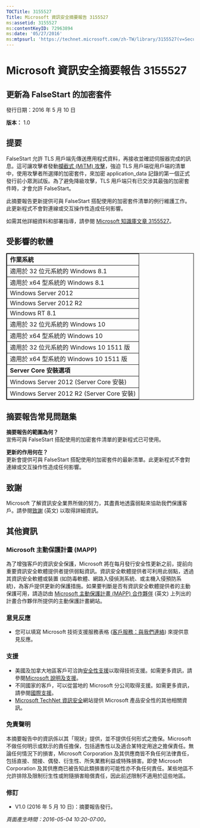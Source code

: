 ```yaml
---
TOCTitle: 3155527
Title: Microsoft 資訊安全摘要報告 3155527
ms:assetid: 3155527
ms:contentKeyID: 72963894
ms:date: '05/27/2016'
ms:mtpsurl: 'https://technet.microsoft.com/zh-TW/library/3155527(v=Security.10)'
---
```


Microsoft 資訊安全摘要報告 3155527
==================================

更新為 FalseStart 的加密套件
----------------------------

發行日期：2016 年 5 月 10 日

**版本：** 1.0

提要
----

<span id="sectionToggle0"></span>
FalseStart 允許 TLS 用戶端先傳送應用程式資料，再接收並確認伺服器完成的訊息。這可讓攻擊者發動[攔截式 (MiTM) 攻擊](https://technet.microsoft.com/zh-tw/library/security/dn848375.aspx)，強迫 TLS 用戶端從用戶端的清單中，使用攻擊者所選擇的加密套件，來加密 application\_data 記錄的第一個正式發行前小眾測試版。為了避免降級攻擊，TLS 用戶端只有已交涉其最強的加密套件時，才會允許 FalseStart。

此摘要報告更新提供可與 FalseStart 搭配使用的加密套件清單的例行維護工作。此更新程式不會對連線或交互操作性造成任何影響。

如需其他詳細資料和部署指導，請參閱 [Microsoft 知識庫文章 3155527](http://support.microsoft.com/zh-tw/kb/3155527)。

受影響的軟體
------------

<span id="sectionToggle1"></span>
 <p> </p>
<table style="border:1px solid black;">
<colgroup>
<col width="100%" />
</colgroup>
<tbody>
<tr class="odd">
<td style="border:1px solid black;"><strong>作業系統</strong></td>
</tr>
<tr class="even">
<td style="border:1px solid black;">適用於 32 位元系統的 Windows 8.1</td>
</tr>
<tr class="odd">
<td style="border:1px solid black;">適用於 x64 型系統的 Windows 8.1</td>
</tr>
<tr class="even">
<td style="border:1px solid black;">Windows Server 2012</td>
</tr>
<tr class="odd">
<td style="border:1px solid black;">Windows Server 2012 R2</td>
</tr>
<tr class="even">
<td style="border:1px solid black;">Windows RT 8.1</td>
</tr>
<tr class="odd">
<td style="border:1px solid black;">適用於 32 位元系統的 Windows 10</td>
</tr>
<tr class="even">
<td style="border:1px solid black;">適用於 x64 型系統的 Windows 10</td>
</tr>
<tr class="odd">
<td style="border:1px solid black;">適用於 32 位元系統的 Windows 10 1511 版</td>
</tr>
<tr class="even">
<td style="border:1px solid black;">適用於 x64 型系統的 Windows 10 1511 版</td>
</tr>
<tr class="odd">
<td style="border:1px solid black;"><strong>Server Core 安裝選項</strong></td>
</tr>
<tr class="even">
<td style="border:1px solid black;">Windows Server 2012 (Server Core 安裝)</td>
</tr>
<tr class="odd">
<td style="border:1px solid black;">Windows Server 2012 R2 (Server Core 安裝)</td>
</tr>
</tbody>
</table>
  
摘要報告常見問題集  
------------------
  
<span id="sectionToggle2"></span>
**摘要報告的範圍為何？**  
宣佈可與 FalseStart 搭配使用的加密套件清單的更新程式已可使用。
  
**更新的作用何在？**  
更新會提供可與 FalseStart 搭配使用的加密套件的最新清單。此更新程式不會對連線或交互操作性造成任何影響。
  
致謝  
----
  
<span id="sectionToggle3"></span>
Microsoft 了解資訊安全業界所做的努力，其盡責地透露弱點來協助我們保護客戶。請參閱[致謝](https://technet.microsoft.com/zh-tw/library/security/mt674627.aspx) (英文) 以取得詳細資訊。
  
其他資訊  
--------
  
<span id="sectionToggle4"></span>
### Microsoft 主動保護計畫 (MAPP)
  
為了增強客戶的資訊安全保護，Microsoft 將在每月發行安全性更新之前，提前向重要資訊安全軟體提供者提供弱點資訊。資訊安全軟體提供者可利用此弱點，透過其資訊安全軟體或裝置 (如防毒軟體、網路入侵偵測系統、或主機入侵預防系統)，為客戶提供更新的保護措施。如果要判斷是否有資訊安全軟體提供者的主動保護可用，請造訪由 [Microsoft 主動保護計畫 (MAPP) 合作夥伴](http://technet.microsoft.com/zh-tw/security/dn467918) (英文) 上列出的計畫合作夥伴所提供的主動保護計畫網站。
  
### 意見反應
  
-   您可以填寫 Microsoft 技術支援服務表格 ([客戶服務：與我們連絡](http://support.microsoft.com/kb/?scid=sw;en;1257&amp;showpage=1&amp;ws=technet&amp;sd=tech)) 來提供意見反應。
  
### 支援
  
-   美國及加拿大地區客戶可洽詢[安全性支援](https://support.microsoft.com/zh-tw/gp/gp_security_main)以取得技術支援。如需更多資訊，請參閱[Microsoft 說明及支援](https://support.microsoft.com/zh-tw)。  
-   不同國家的客戶，可以從當地的 Microsoft 分公司取得支援。如需更多資訊，請參閱[國際支援](https://support2.microsoft.com/zh-tw/common/international.aspx)。  
-   [Microsoft TechNet 資訊安全](http://technet.microsoft.com/zh-tw/security/default.aspx)網站提供 Microsoft 產品安全性的其他相關資訊。
  
### 免責聲明
  
本摘要報告中的資訊係以其「現狀」提供，並不提供任何形式之擔保。Microsoft 不做任何明示或默示的責任擔保，包括適售性以及適合某特定用途之擔保責任。無論任何情況下的損害，Microsoft Corporation 及其供應商皆不負任何法律責任，包括直接、間接、偶發、衍生性、所失業務利益或特殊損害。即使 Microsoft Corporation 及其供應商已被告知此類損害的可能性亦不負任何責任。某些地區不允許排除及限制衍生性或附隨損害賠償責任，因此前述限制不適用於這些地區。
  
### 修訂
  
-   V1.0 (2016 年 5 月 10 日)：摘要報告發行。
  
*頁面產生時間：2016-05-04 10:20-07:00。*
